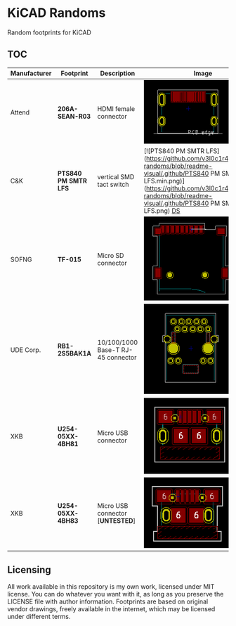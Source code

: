 # KiCAD Randoms

Random footprints for KiCAD

## TOC

Manufacturer | Footprint              | Description                        | Image | DS
-------------|------------------------|------------------------------------|-------|----
Attend       | **206A-SEAN-R03**      | HDMI female connector              | [![206A-SEAN-R03](https://github.com/v3l0c1r4pt0r/kicad-randoms/blob/readme-visual/.github/206A-SEAN-R03.min.png)](https://github.com/v3l0c1r4pt0r/kicad-randoms/blob/readme-visual/.github/206A-SEAN-R03.png) | [DS](https://www.tme.eu/Document/f15dffbcfad8545e17826f72d36911c8/206A-SEAN-R03.pdf)
C&K          | **PTS840 PM SMTR LFS** | vertical SMD tact switch           | [![PTS840 PM SMTR LFS](https://github.com/v3l0c1r4pt0r/kicad-randoms/blob/readme-visual/.github/PTS840 PM SMTR LFS.min.png)](https://github.com/v3l0c1r4pt0r/kicad-randoms/blob/readme-visual/.github/PTS840 PM SMTR LFS.png)  [DS](https://www.ckswitches.com/media/1477/pts840.pdf)
SOFNG        | **TF-015**             | Micro SD connector                 | [![TF-015](https://github.com/v3l0c1r4pt0r/kicad-randoms/blob/readme-visual/.github/TF-015.min.png)](https://github.com/v3l0c1r4pt0r/kicad-randoms/blob/readme-visual/.github/TF-015.png) | [DS](https://www.lcsc.com/datasheet/lcsc_datasheet_2112221030_SOFNG-TF-015_C113206.pdf)
UDE Corp.    | **RB1-2S5BAK1A**       | 10/100/1000 Base-T RJ-45 connector | [![RB1-2S5BAK1A](https://github.com/v3l0c1r4pt0r/kicad-randoms/blob/readme-visual/.github/RB1-2S5BAK1A.min.png)](https://github.com/v3l0c1r4pt0r/kicad-randoms/blob/readme-visual/.github/RB1-2S5BAK1A.png) | [DS](https://www.lcsc.com/datasheet/lcsc_datasheet_1912111437_UDE-Corp-RB1-2S5BAK1A_C363232.pdf)
XKB          | **U254-05XX-4BH81**    | Micro USB connector                | [![U254-05XX-4BH81](https://github.com/v3l0c1r4pt0r/kicad-randoms/blob/readme-visual/.github/U254-05XX-4BH81.min.png)](https://github.com/v3l0c1r4pt0r/kicad-randoms/blob/readme-visual/.github/U254-05XX-4BH81.png) |
XKB          | **U254-05XX-4BH83**    | Micro USB connector [**UNTESTED**] | [![U254-05XX-4BH83](https://github.com/v3l0c1r4pt0r/kicad-randoms/blob/readme-visual/.github/U254-05XX-4BH83.min.png)](https://github.com/v3l0c1r4pt0r/kicad-randoms/blob/readme-visual/.github/U254-05XX-4BH83.png) |

## Licensing

All work available in this repository is my own work, licensed under MIT
license. You can do whatever you want with it, as long as you preserve the
LICENSE file with author information. Footprints are based on original vendor
drawings, freely available in the internet, which may be licensed under
different terms.
